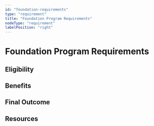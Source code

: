 ```yaml
---
id: "foundation-requirements"
type: "requirement"
title: "Foundation Program Requirements"
nodeType: "requirement"
labelPosition: "right"
---
```


# Foundation Program Requirements

<!-- TODO: Add description of requirements for the foundation program -->

## Eligibility

<!-- TODO: Add eligibility requirements -->

## Benefits

<!-- TODO: Add benefits of meeting these requirements -->

## Final Outcome

<!-- TODO: Add expected outcomes -->

## Resources

<!-- TODO: Add relevant links and resources -->
